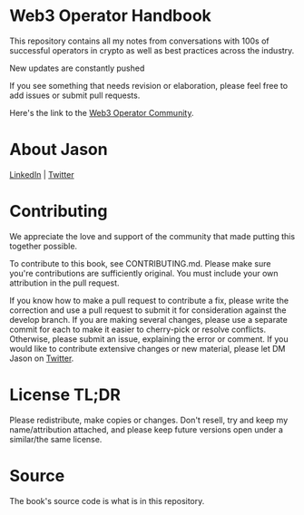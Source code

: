 # Web3 Operator Handbook
This repository contains all my notes from conversations with 100s of successful operators in crypto as well as best practices across the industry.

New updates are constantly pushed

If you see something that needs revision or elaboration, please feel free to add issues or submit pull requests.

Here's the link to the [Web3 Operator Community](https://t.me/web3operator).

# About Jason
[LinkedIn](https://linkedin.com/in/jasonrrodrigues) | [Twitter](https://twitter.com/JasonRogues)

# Contributing
We appreciate the love and support of the community that made putting this together possible.

To contribute to this book, see CONTRIBUTING.md. Please make sure you're contributions are sufficiently original. You must include your own attribution in the pull request.

If you know how to make a pull request to contribute a fix, please write the correction and use a pull request to submit it for consideration against the develop branch. If you are making several changes, please use a separate commit for each to make it easier to cherry-pick or resolve conflicts. Otherwise, please submit an issue, explaining the error or comment. If you would like to contribute extensive changes or new material, please let DM Jason on [Twitter](https://twitter.com/JasonRogues).

# License TL;DR
Please redistribute, make copies or changes. Don't resell, try and keep my name/attribution attached, and please keep future versions open under a similar/the same license.

# Source
The book's source code is what is in this repository.
